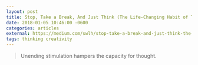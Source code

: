 ```yaml
---
layout: post
title: Stop, Take a Break, And Just Think (The Life-Changing Habit of Thinking)
date: 2018-01-05 10:46:00 -0600
categories: articles
external: https://medium.com/swlh/stop-take-a-break-and-just-think-the-life-changing-habit-of-thinking-af0b89b38fd6
tags: thinking creativity
---
```

> Unending stimulation hampers the capacity for thought.
